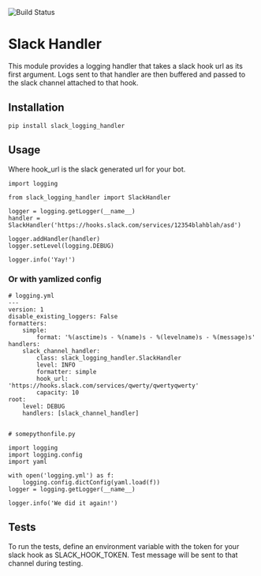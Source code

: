 ![Build Status](https://travis-ci.org/danie1cohen/slack_logging_handler.svg?branch=master)

Slack Handler
=============

This module provides a logging handler that takes a slack hook url as its first
argument. Logs sent to that handler are then buffered and passed to the slack
channel attached to that hook.

Installation
------------
    pip install slack_logging_handler


Usage
-----

Where hook_url is the slack generated url for your bot.

    import logging

    from slack_logging_handler import SlackHandler

    logger = logging.getLogger(__name__)
    handler = SlackHandler('https://hooks.slack.com/services/12354blahblah/asd')

    logger.addHandler(handler)
    logger.setLevel(logging.DEBUG)

    logger.info('Yay!')


### Or with yamlized config


    # logging.yml
    ---
    version: 1
    disable_existing_loggers: False
    formatters:
        simple:
            format: '%(asctime)s - %(name)s - %(levelname)s - %(message)s'
    handlers:
        slack_channel_handler:
            class: slack_logging_handler.SlackHandler
            level: INFO
            formatter: simple
            hook_url: 'https://hooks.slack.com/services/qwerty/qwertyqwerty'
            capacity: 10
    root:
        level: DEBUG
        handlers: [slack_channel_handler]


    # somepythonfile.py

    import logging
    import logging.config
    import yaml

    with open('logging.yml') as f:
        logging.config.dictConfig(yaml.load(f))
    logger = logging.getLogger(__name__)

    logger.info('We did it again!')


Tests
-----
To run the tests, define an environment variable with the token for your slack
hook as SLACK_HOOK_TOKEN. Test message will be sent to that channel during
testing.
